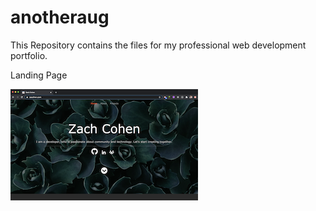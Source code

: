 # anotheraug
This Repository contains the files for my professional web development portfolio.

Landing Page

![](assets/images/frontpageShot.png)
